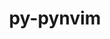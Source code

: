 ---
title: "py-pynvim"
layout: cache
categories: [package, develop]
meta: {"compilers": ["none"], "num_specs": 47, "num_specs_by_stack": {"developer-tools-aarch64-linux-gnu": 16, "developer-tools-darwin": 15, "developer-tools-x86_64_v3-linux-gnu": 16, "root": 47}, "oss": ["centos7", "rhel8", "sequoia"], "platforms": ["darwin", "linux"], "stacks": ["developer-tools-aarch64-linux-gnu", "developer-tools-darwin", "developer-tools-x86_64_v3-linux-gnu", "root"], "targets": ["aarch64", "x86_64_v3"], "versions": ["0.4.3"]}
spec_details: [{"compiler": "none", "hash": "3fsqmlzn5l7msfydottjaxs5j75m4et7", "os": "centos7", "platform": "linux", "size": "-", "stacks": ["developer-tools-x86_64_v3-linux-gnu", "root"], "target": "x86_64_v3", "variants": ["build_system=python_pip"], "versions": ["0.4.3"]}, {"compiler": "none", "hash": "3hm2isblmqwjjx2jh4sho5ld7wwa3myu", "os": "rhel8", "platform": "linux", "size": "-", "stacks": ["developer-tools-aarch64-linux-gnu", "root"], "target": "aarch64", "variants": ["build_system=python_pip"], "versions": ["0.4.3"]}, {"compiler": "none", "hash": "3jg2pnipcjxp663mtfqtalp2t6bpm62h", "os": "centos7", "platform": "linux", "size": "-", "stacks": ["developer-tools-x86_64_v3-linux-gnu", "root"], "target": "x86_64_v3", "variants": ["build_system=python_pip"], "versions": ["0.4.3"]}, {"compiler": "none", "hash": "45easnra5lsl5vv55eb3iazapa642rmi", "os": "rhel8", "platform": "linux", "size": "-", "stacks": ["developer-tools-aarch64-linux-gnu", "root"], "target": "aarch64", "variants": ["build_system=python_pip"], "versions": ["0.4.3"]}, {"compiler": "none", "hash": "4cvl7bm3fdeto225ymji7jb64lmvzd3o", "os": "centos7", "platform": "linux", "size": "-", "stacks": ["developer-tools-x86_64_v3-linux-gnu", "root"], "target": "x86_64_v3", "variants": ["build_system=python_pip"], "versions": ["0.4.3"]}, {"compiler": "none", "hash": "4jjnqcekm3qcwnxnbrjwvg2s7xgesqwg", "os": "rhel8", "platform": "linux", "size": "-", "stacks": ["developer-tools-aarch64-linux-gnu", "root"], "target": "aarch64", "variants": ["build_system=python_pip"], "versions": ["0.4.3"]}, {"compiler": "none", "hash": "52p7e3bdeuwp7ip3oiskcbirtpns24fj", "os": "centos7", "platform": "linux", "size": "-", "stacks": ["developer-tools-x86_64_v3-linux-gnu", "root"], "target": "x86_64_v3", "variants": ["build_system=python_pip"], "versions": ["0.4.3"]}, {"compiler": "none", "hash": "atoab4bymtslgcfr2ka4yeroskq5w6kw", "os": "sequoia", "platform": "darwin", "size": "-", "stacks": ["developer-tools-darwin", "root"], "target": "aarch64", "variants": ["build_system=python_pip"], "versions": ["0.4.3"]}, {"compiler": "none", "hash": "aydtsqekdrkqmvmoejkxahkemeikzktu", "os": "rhel8", "platform": "linux", "size": "-", "stacks": ["developer-tools-aarch64-linux-gnu", "root"], "target": "aarch64", "variants": ["build_system=python_pip"], "versions": ["0.4.3"]}, {"compiler": "none", "hash": "bcpqn7uvk3pch6nwpuwryrc3q7us42mq", "os": "sequoia", "platform": "darwin", "size": "-", "stacks": ["developer-tools-darwin", "root"], "target": "aarch64", "variants": ["build_system=python_pip"], "versions": ["0.4.3"]}, {"compiler": "none", "hash": "bnxdvnxii37aehdh2fbs43kdz3iptp5o", "os": "centos7", "platform": "linux", "size": "-", "stacks": ["developer-tools-x86_64_v3-linux-gnu", "root"], "target": "x86_64_v3", "variants": ["build_system=python_pip"], "versions": ["0.4.3"]}, {"compiler": "none", "hash": "cooejmprxs7fr5hloi5xqvhexynpeeda", "os": "rhel8", "platform": "linux", "size": "-", "stacks": ["developer-tools-aarch64-linux-gnu", "root"], "target": "aarch64", "variants": ["build_system=python_pip"], "versions": ["0.4.3"]}, {"compiler": "none", "hash": "cukl4wkgenh52omhwxceu7t7etmnjuaz", "os": "sequoia", "platform": "darwin", "size": "-", "stacks": ["developer-tools-darwin", "root"], "target": "aarch64", "variants": ["build_system=python_pip"], "versions": ["0.4.3"]}, {"compiler": "none", "hash": "eci2h5kewm2jkrr54rh77g5isu54bb7h", "os": "centos7", "platform": "linux", "size": "-", "stacks": ["developer-tools-x86_64_v3-linux-gnu", "root"], "target": "x86_64_v3", "variants": ["build_system=python_pip"], "versions": ["0.4.3"]}, {"compiler": "none", "hash": "epijxwt32qxcavm3aoqrqtdsbhz27qyk", "os": "sequoia", "platform": "darwin", "size": "-", "stacks": ["developer-tools-darwin", "root"], "target": "aarch64", "variants": ["build_system=python_pip"], "versions": ["0.4.3"]}, {"compiler": "none", "hash": "exln7iurhiqqexvmq5dl4m4pzw4zetnl", "os": "centos7", "platform": "linux", "size": "-", "stacks": ["developer-tools-x86_64_v3-linux-gnu", "root"], "target": "x86_64_v3", "variants": ["build_system=python_pip"], "versions": ["0.4.3"]}, {"compiler": "none", "hash": "ezvvrqctmej2mxothmyb76nxr7nfhv6p", "os": "sequoia", "platform": "darwin", "size": "-", "stacks": ["developer-tools-darwin", "root"], "target": "aarch64", "variants": ["build_system=python_pip"], "versions": ["0.4.3"]}, {"compiler": "none", "hash": "fycyn6gm6gwtucp4ludajylxaj7inlot", "os": "rhel8", "platform": "linux", "size": "-", "stacks": ["developer-tools-aarch64-linux-gnu", "root"], "target": "aarch64", "variants": ["build_system=python_pip"], "versions": ["0.4.3"]}, {"compiler": "none", "hash": "genhoerfrh45ckyd7ufcrgcs2u5nfjco", "os": "centos7", "platform": "linux", "size": "-", "stacks": ["developer-tools-x86_64_v3-linux-gnu", "root"], "target": "x86_64_v3", "variants": ["build_system=python_pip"], "versions": ["0.4.3"]}, {"compiler": "none", "hash": "gzc3a63vvdubunbyft6p5fgchi4che2p", "os": "centos7", "platform": "linux", "size": "-", "stacks": ["developer-tools-x86_64_v3-linux-gnu", "root"], "target": "x86_64_v3", "variants": ["build_system=python_pip"], "versions": ["0.4.3"]}, {"compiler": "none", "hash": "hpq5ghxqsppatf3v4zu3inou2czxwp3b", "os": "rhel8", "platform": "linux", "size": "-", "stacks": ["developer-tools-aarch64-linux-gnu", "root"], "target": "aarch64", "variants": ["build_system=python_pip"], "versions": ["0.4.3"]}, {"compiler": "none", "hash": "icdqaxtxlcwu2ljxbbfw2qk63zuqhi26", "os": "rhel8", "platform": "linux", "size": "-", "stacks": ["developer-tools-aarch64-linux-gnu", "root"], "target": "aarch64", "variants": ["build_system=python_pip"], "versions": ["0.4.3"]}, {"compiler": "none", "hash": "idytjxzocmuq2olgebxkkikk6byvsqzc", "os": "rhel8", "platform": "linux", "size": "-", "stacks": ["developer-tools-aarch64-linux-gnu", "root"], "target": "aarch64", "variants": ["build_system=python_pip"], "versions": ["0.4.3"]}, {"compiler": "none", "hash": "ijqf3xu4u3vjw5pfvqzh7v4jxmxhaloc", "os": "rhel8", "platform": "linux", "size": "-", "stacks": ["developer-tools-aarch64-linux-gnu", "root"], "target": "aarch64", "variants": ["build_system=python_pip"], "versions": ["0.4.3"]}, {"compiler": "none", "hash": "jqcgnp6o7oujzhnf5z6upzm7wswrm254", "os": "rhel8", "platform": "linux", "size": "-", "stacks": ["developer-tools-aarch64-linux-gnu", "root"], "target": "aarch64", "variants": ["build_system=python_pip"], "versions": ["0.4.3"]}, {"compiler": "none", "hash": "jqgqeiuivu7pxwossatjw2mp3gyviyyz", "os": "sequoia", "platform": "darwin", "size": "-", "stacks": ["developer-tools-darwin", "root"], "target": "aarch64", "variants": ["build_system=python_pip"], "versions": ["0.4.3"]}, {"compiler": "none", "hash": "jvbykk45vvc6snjqq7r52jmezuiiz7u5", "os": "centos7", "platform": "linux", "size": "-", "stacks": ["developer-tools-x86_64_v3-linux-gnu", "root"], "target": "x86_64_v3", "variants": ["build_system=python_pip"], "versions": ["0.4.3"]}, {"compiler": "none", "hash": "jx7fs4zn55sv3dss4lbjt5klrulm7zg6", "os": "rhel8", "platform": "linux", "size": "-", "stacks": ["developer-tools-aarch64-linux-gnu", "root"], "target": "aarch64", "variants": ["build_system=python_pip"], "versions": ["0.4.3"]}, {"compiler": "none", "hash": "l2zjeobpzmja2hf4nydhntv7pv6372iz", "os": "centos7", "platform": "linux", "size": "-", "stacks": ["developer-tools-x86_64_v3-linux-gnu", "root"], "target": "x86_64_v3", "variants": ["build_system=python_pip"], "versions": ["0.4.3"]}, {"compiler": "none", "hash": "n6qygdhyjesyzvtu6xja6llr67arr6lz", "os": "sequoia", "platform": "darwin", "size": "-", "stacks": ["developer-tools-darwin", "root"], "target": "aarch64", "variants": ["build_system=python_pip"], "versions": ["0.4.3"]}, {"compiler": "none", "hash": "napi5gnnn5se4alxiomnf25o4qgwbaec", "os": "sequoia", "platform": "darwin", "size": "-", "stacks": ["developer-tools-darwin", "root"], "target": "aarch64", "variants": ["build_system=python_pip"], "versions": ["0.4.3"]}, {"compiler": "none", "hash": "nkkfwfyjcr3mfxaonna5i5woe3hlxceu", "os": "centos7", "platform": "linux", "size": "-", "stacks": ["developer-tools-x86_64_v3-linux-gnu", "root"], "target": "x86_64_v3", "variants": ["build_system=python_pip"], "versions": ["0.4.3"]}, {"compiler": "none", "hash": "nn6pp4acele7r52llwm5bcensow4sydk", "os": "sequoia", "platform": "darwin", "size": "-", "stacks": ["developer-tools-darwin", "root"], "target": "aarch64", "variants": ["build_system=python_pip"], "versions": ["0.4.3"]}, {"compiler": "none", "hash": "okn6bopsopktmu4wdci3bhe6qp4g3fkp", "os": "rhel8", "platform": "linux", "size": "-", "stacks": ["developer-tools-aarch64-linux-gnu", "root"], "target": "aarch64", "variants": ["build_system=python_pip"], "versions": ["0.4.3"]}, {"compiler": "none", "hash": "opcamua76y5zo3drnkzjtfs4qmkjecuk", "os": "centos7", "platform": "linux", "size": "-", "stacks": ["developer-tools-x86_64_v3-linux-gnu", "root"], "target": "x86_64_v3", "variants": ["build_system=python_pip"], "versions": ["0.4.3"]}, {"compiler": "none", "hash": "p2x6q2ocnvfqrunspidqth2fpe4ympu3", "os": "sequoia", "platform": "darwin", "size": "-", "stacks": ["developer-tools-darwin", "root"], "target": "aarch64", "variants": ["build_system=python_pip"], "versions": ["0.4.3"]}, {"compiler": "none", "hash": "pl3d34i5uaux3565vqhlxtrdwyeom36c", "os": "sequoia", "platform": "darwin", "size": "-", "stacks": ["developer-tools-darwin", "root"], "target": "aarch64", "variants": ["build_system=python_pip"], "versions": ["0.4.3"]}, {"compiler": "none", "hash": "qhmcxgefhsoatkadmllpzoyxq3v7x6zd", "os": "centos7", "platform": "linux", "size": "-", "stacks": ["developer-tools-x86_64_v3-linux-gnu", "root"], "target": "x86_64_v3", "variants": ["build_system=python_pip"], "versions": ["0.4.3"]}, {"compiler": "none", "hash": "qo6whdn3kuno2j7f4kfiegehfcc2zwyd", "os": "centos7", "platform": "linux", "size": "-", "stacks": ["developer-tools-x86_64_v3-linux-gnu", "root"], "target": "x86_64_v3", "variants": ["build_system=python_pip"], "versions": ["0.4.3"]}, {"compiler": "none", "hash": "rz3apa7jaujaccqqtsa6enn6gxzvzgjo", "os": "rhel8", "platform": "linux", "size": "-", "stacks": ["developer-tools-aarch64-linux-gnu", "root"], "target": "aarch64", "variants": ["build_system=python_pip"], "versions": ["0.4.3"]}, {"compiler": "none", "hash": "sipxlifyypct4lmnu6gmnskt2iliza35", "os": "sequoia", "platform": "darwin", "size": "-", "stacks": ["developer-tools-darwin", "root"], "target": "aarch64", "variants": ["build_system=python_pip"], "versions": ["0.4.3"]}, {"compiler": "none", "hash": "tz4oxyqskatmejycjrqi4oeucum5f2d4", "os": "centos7", "platform": "linux", "size": "-", "stacks": ["developer-tools-x86_64_v3-linux-gnu", "root"], "target": "x86_64_v3", "variants": ["build_system=python_pip"], "versions": ["0.4.3"]}, {"compiler": "none", "hash": "uokkhqkxxyjszmsb3ibm7zz26ogvluk5", "os": "sequoia", "platform": "darwin", "size": "-", "stacks": ["developer-tools-darwin", "root"], "target": "aarch64", "variants": ["build_system=python_pip"], "versions": ["0.4.3"]}, {"compiler": "none", "hash": "uy2nxdfsph6tvkmnv4diilswglr2ceef", "os": "sequoia", "platform": "darwin", "size": "-", "stacks": ["developer-tools-darwin", "root"], "target": "aarch64", "variants": ["build_system=python_pip"], "versions": ["0.4.3"]}, {"compiler": "none", "hash": "wt2nyk6fia2pcivz32debql32d4smnnp", "os": "sequoia", "platform": "darwin", "size": "-", "stacks": ["developer-tools-darwin", "root"], "target": "aarch64", "variants": ["build_system=python_pip"], "versions": ["0.4.3"]}, {"compiler": "none", "hash": "xx4kl7udjhaaffwbepgwoozxxszrky6u", "os": "rhel8", "platform": "linux", "size": "-", "stacks": ["developer-tools-aarch64-linux-gnu", "root"], "target": "aarch64", "variants": ["build_system=python_pip"], "versions": ["0.4.3"]}, {"compiler": "none", "hash": "zsmyalkcl6ym6xm6wvwqot6yj5ax6nvy", "os": "rhel8", "platform": "linux", "size": "-", "stacks": ["developer-tools-aarch64-linux-gnu", "root"], "target": "aarch64", "variants": ["build_system=python_pip"], "versions": ["0.4.3"]}]
---